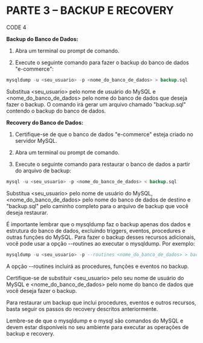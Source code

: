 # PARTE 3 – BACKUP E RECOVERY 

CODE 4

**Backup do Banco de Dados:**

1. Abra um terminal ou prompt de comando.

2. Execute o seguinte comando para fazer o backup do banco de dados "e-commerce":

```sql
mysqldump -u <seu_usuario> -p <nome_do_banco_de_dados> > backup.sql
```

Substitua <seu_usuario> pelo nome de usuário do MySQL e <nome_do_banco_de_dados> pelo nome do banco de dados que deseja fazer o backup. O comando irá gerar um arquivo chamado "backup.sql" contendo o backup do banco de dados.

**Recovery do Banco de Dados:**

1. Certifique-se de que o banco de dados "e-commerce" esteja criado no servidor MySQL.

2. Abra um terminal ou prompt de comando.

3. Execute o seguinte comando para restaurar o banco de dados a partir do arquivo de backup:

```sql
mysql -u <seu_usuario> -p <nome_do_banco_de_dados> < backup.sql
```

Substitua <seu_usuario> pelo nome de usuário do MySQL, <nome_do_banco_de_dados> pelo nome do banco de dados de destino e "backup.sql" pelo caminho completo para o arquivo de backup que você deseja restaurar.

É importante lembrar que o mysqldump faz o backup apenas dos dados e estrutura do banco de dados, excluindo triggers, eventos, procedures e outras funções do MySQL. Para fazer o backup desses recursos adicionais, você pode usar a opção --routines ao executar o mysqldump. Por exemplo:

```sql
mysqldump -u <seu_usuario> -p --routines <nome_do_banco_de_dados> > backup.sql
```

A opção --routines incluirá as procedures, funções e eventos no backup.

Certifique-se de substituir <seu_usuario> pelo seu nome de usuário do MySQL e <nome_do_banco_de_dados> pelo nome do banco de dados que você deseja fazer o backup.

Para restaurar um backup que inclui procedures, eventos e outros recursos, basta seguir os passos do recovery descritos anteriormente.

Lembre-se de que o mysqldump e o mysql são comandos do MySQL e devem estar disponíveis no seu ambiente para executar as operações de backup e recovery.